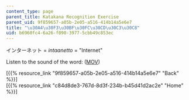 ```yaml
---
content_type: page
parent_title: Katakana Recognition Exercise
parent_uid: 9f859657-a05b-2e05-a516-414b14a5e6e7
title: "\u30A4\u30F3\u30BF\u30FC\u30CD\u30C3\u30C8"
uid: b6960fc4-6a26-f090-3977-5cbb49c853ec
---
```


インターネット = _intaanetto_ = "Internet"

Listen to the sound of the word: ([MOV](http://www.archive.org/download/MITRES21F.01S10_KATAKANA_EXERCISES/word5.mov))

  
\[{{% resource_link "9f859657-a05b-2e05-a516-414b14a5e6e7" "Back" %}}\]  
\[{{% resource_link "c84d8de3-767d-8d3f-234b-b45d41d2ac2e" "Home" %}}\]